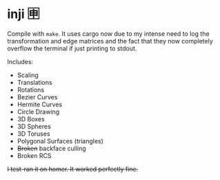 # inji 🈸

Compile with `make`. It uses cargo now due to my intense need to log the transformation and edge matrices and the fact that they now completely overflow the terminal if just printing to stdout.

Includes:
* Scaling
* Translations
* Rotations
* Bezier Curves
* Hermite Curves
* Circle Drawing
* 3D Boxes
* 3D Spheres
* 3D Toruses
* Polygonal Surfaces (triangles)
* ~~Broken~~ backface culling
* Broken RCS

~~I test-ran it on homer. It worked perfectly fine.~~
